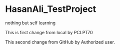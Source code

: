 # HasanAli_TestProject
nothing but self learning

This is first change from local by PCLPT70

This second change from GitHub by Authorized user.
